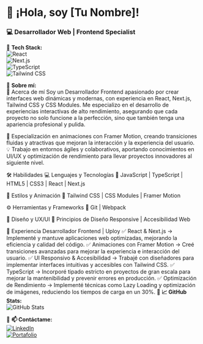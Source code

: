 # 🚀 ¡Hola, soy [Tu Nombre]!  

### 💻 Desarrollador Web | Frontend Specialist  

🔹 **Tech Stack:**  
![React](https://img.shields.io/badge/React-000?style=for-the-badge&logo=react)  
![Next.js](https://img.shields.io/badge/Next.js-000?style=for-the-badge&logo=next.js)  
![TypeScript](https://img.shields.io/badge/TypeScript-000?style=for-the-badge&logo=typescript)  
![Tailwind CSS](https://img.shields.io/badge/TailwindCSS-000?style=for-the-badge&logo=tailwind-css)  

🔹 **Sobre mí:**  
🚀 Acerca de mí
Soy un Desarrollador Frontend apasionado por crear interfaces web dinámicas y modernas, con experiencia en React, Next.js, Tailwind CSS y CSS Modules. Me especializo en el desarrollo de experiencias interactivas de alto rendimiento, asegurando que cada proyecto no solo funcione a la perfección, sino que también tenga una apariencia profesional y pulida.

📌 Especialización en animaciones con Framer Motion, creando transiciones fluidas y atractivas que mejoran la interacción y la experiencia del usuario.
💡 Trabajo en entornos ágiles y colaborativos, aportando conocimientos en UI/UX y optimización de rendimiento para llevar proyectos innovadores al siguiente nivel.

🛠️ Habilidades
💻 Lenguajes y Tecnologías
🔹 JavaScript | TypeScript | HTML5 | CSS3 | React | Next.js

🎨 Estilos y Animación
🔹 Tailwind CSS | CSS Modules | Framer Motion

⚙️ Herramientas y Frameworks
🔹 Git | Webpack

🎯 Diseño y UX/UI
🔹 Principios de Diseño Responsive | Accesibilidad Web

💼 Experiencia
Desarrollador Frontend | Uploy
✅ React & Next.js → Implementé y mantuve aplicaciones web optimizadas, mejorando la eficiencia y calidad del código.
✅ Animaciones con Framer Motion → Creé transiciones avanzadas para mejorar la experiencia e interacción del usuario.
✅ UI Responsivo & Accesibilidad → Trabajé con diseñadores para implementar interfaces intuitivas y accesibles con Tailwind CSS.
✅ TypeScript → Incorporé tipado estricto en proyectos de gran escala para mejorar la mantenibilidad y prevenir errores en producción.
✅ Optimización de Rendimiento → Implementé técnicas como Lazy Loading y optimización de imágenes, reduciendo los tiempos de carga en un 30%.
🔹 **📈 GitHub Stats:**  
![GitHub Stats](https://github-readme-stats.vercel.app/api?username=TU_USUARIO&show_icons=true&theme=radical)  

🔹 **📫 Contáctame:**  
[![LinkedIn](https://img.shields.io/badge/LinkedIn-000?style=for-the-badge&logo=linkedin)](https://www.linkedin.com/in/carlos-agustin-nicolas-cuello122)  
[![Portafolio](https://img.shields.io/badge/Portfolio-000?style=for-the-badge&logo=web)](https://otochicatole.github.io/portafolio/)  
